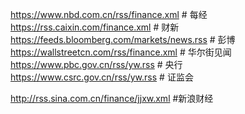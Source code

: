 https://www.nbd.com.cn/rss/finance.xml      # 每经
https://rss.caixin.com/finance.xml          # 财新
https://feeds.bloomberg.com/markets/news.rss # 彭博
https://wallstreetcn.com/rss/finance.xml    # 华尔街见闻
https://www.pbc.gov.cn/rss/yw.rss           # 央行
https://www.csrc.gov.cn/rss/yw.rss          # 证监会

http://rss.sina.com.cn/finance/jjxw.xml  #新浪财经